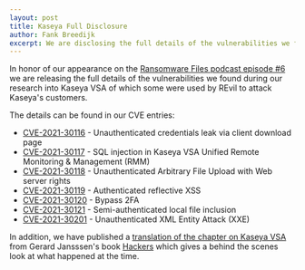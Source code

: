 ```yaml
---
layout: post
title: Kaseya Full Disclosure
author: Fank Breedijk
excerpt: We are disclosing the full details of the vulnerabilities we found in Kaseya VSA in June of 2021
---
```

In honor of our appearance on the [Ransomware Files podcast episode #6](https://www.bankinfosecurity.com/interviews/ransomware-files-episode-6-kaseya-revil-i-5045) we are releasing the full details of the vulnerabilities we found during our research into Kaseya VSA of which some were used by REvil to attack Kaseya's customers.

The details can be found in our CVE entries:
* [CVE-2021-30116](/CVE-2021-30116/) - Unauthenticated credentials leak via client download page
* [CVE-2021-30117](/CVE-2021-30117/) -  SQL injection in Kaseya VSA Unified Remote Monitoring & Management (RMM)
* [CVE-2021-30118](/CVE-2021-30118/) - Unauthenticated Arbitrary File Upload with Web server rights
* [CVE-2021-30119](/CVE-2021-30119/) - Authenticated reflective XSS
* [CVE-2021-30120](/CVE-2021-30120/) - Bypass 2FA
* [CVE-2021-30121](/CVE-2021-30121/) - Semi-authenticated local file inclusion
* [CVE-2021-30201](/CVE-2021-30201/) - Unauthenticated XML Entity Attack (XXE)

In addition, we have published a [translation of the chapter on Kaseya VSA](https://www.divd.nl/reports/2021-00002-Kaseya%20VSA%20behind%20the%20scenes/) from Gerard Jansssen's book [Hackers](https://www.thomasrap.nl/boek/hackers/) which gives a behind the scenes look at what happened at the time.